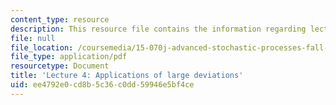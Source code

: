```yaml
---
content_type: resource
description: This resource file contains the information regarding lecture 4.
file: null
file_location: /coursemedia/15-070j-advanced-stochastic-processes-fall-2013/ee4792e0cd8b5c36c0dd59946e5bf4ce_MIT15_070JF13_Lec4.pdf
file_type: application/pdf
resourcetype: Document
title: 'Lecture 4: Applications of large deviations'
uid: ee4792e0-cd8b-5c36-c0dd-59946e5bf4ce
---
```

